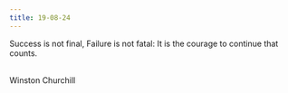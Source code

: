 ```yaml
---
title: 19-08-24
---
```


Success is not final, Failure is not fatal: It is the courage to continue that counts. 

<br />
Winston Churchill
